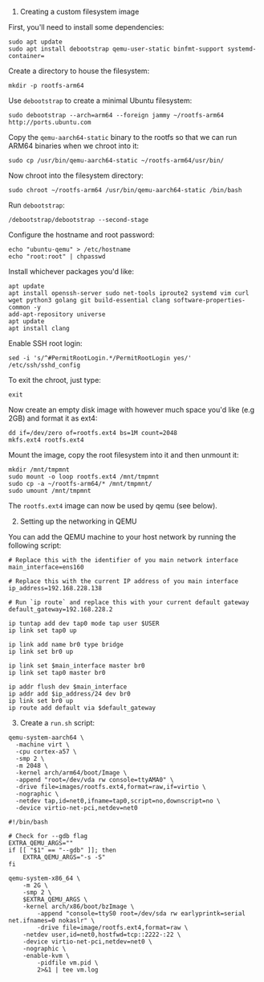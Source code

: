1. Creating a custom filesystem image

First, you'll need to install some dependencies:

```
sudo apt update
sudo apt install debootstrap qemu-user-static binfmt-support systemd-container=
```

Create a directory to house the filesystem:

```
mkdir -p rootfs-arm64
```

Use `debootstrap` to create a minimal Ubuntu filesystem:

```
sudo debootstrap --arch=arm64 --foreign jammy ~/rootfs-arm64 http://ports.ubuntu.com
```

Copy the `qemu-aarch64-static` binary to the rootfs so that we can run ARM64
binaries when we chroot into it:

```
sudo cp /usr/bin/qemu-aarch64-static ~/rootfs-arm64/usr/bin/
```

Now chroot into the filesystem directory:

```
sudo chroot ~/rootfs-arm64 /usr/bin/qemu-aarch64-static /bin/bash
```

Run `debootstrap`:

```
/debootstrap/debootstrap --second-stage
```

Configure the hostname and root password:

```
echo "ubuntu-qemu" > /etc/hostname
echo "root:root" | chpasswd
```

Install whichever packages you'd like:

```
apt update
apt install openssh-server sudo net-tools iproute2 systemd vim curl wget python3 golang git build-essential clang software-properties-common -y
add-apt-repository universe
apt update
apt install clang
```

Enable SSH root login:

```
sed -i 's/^#PermitRootLogin.*/PermitRootLogin yes/' /etc/ssh/sshd_config
```

To exit the chroot, just type:

```
exit
```

Now create an empty disk image with however much space you'd like (e.g 2GB) and
format it as ext4:

```
dd if=/dev/zero of=rootfs.ext4 bs=1M count=2048
mkfs.ext4 rootfs.ext4
```

Mount the image, copy the root filesystem into it and then unmount it:

```
mkdir /mnt/tmpmnt
sudo mount -o loop rootfs.ext4 /mnt/tmpmnt
sudo cp -a ~/rootfs-arm64/* /mnt/tmpmnt/
sudo umount /mnt/tmpmnt
```

The `rootfs.ext4` image can now be used by qemu (see below).


2. Setting up the networking in QEMU

You can add the QEMU machine to your host network by running the following
script:

```
# Replace this with the identifier of you main network interface
main_interface=ens160

# Replace this with the current IP address of you main interface
ip_address=192.168.228.138

# Run `ip route` and replace this with your current default gateway
default_gateway=192.168.228.2

ip tuntap add dev tap0 mode tap user $USER
ip link set tap0 up

ip link add name br0 type bridge
ip link set br0 up

ip link set $main_interface master br0
ip link set tap0 master br0

ip addr flush dev $main_interface
ip addr add $ip_address/24 dev br0
ip link set br0 up
ip route add default via $default_gateway
```

3. Create a `run.sh` script:

```
qemu-system-aarch64 \
  -machine virt \
  -cpu cortex-a57 \
  -smp 2 \
  -m 2048 \
  -kernel arch/arm64/boot/Image \
  -append "root=/dev/vda rw console=ttyAMA0" \
  -drive file=images/rootfs.ext4,format=raw,if=virtio \
  -nographic \
  -netdev tap,id=net0,ifname=tap0,script=no,downscript=no \
  -device virtio-net-pci,netdev=net0
```

```
#!/bin/bash

# Check for --gdb flag
EXTRA_QEMU_ARGS=""
if [[ "$1" == "--gdb" ]]; then
    EXTRA_QEMU_ARGS="-s -S"
fi

qemu-system-x86_64 \
	-m 2G \
	-smp 2 \
	$EXTRA_QEMU_ARGS \
	-kernel arch/x86/boot/bzImage \
        -append "console=ttyS0 root=/dev/sda rw earlyprintk=serial net.ifnames=0 nokaslr" \
        -drive file=image/rootfs.ext4,format=raw \
  	-netdev user,id=net0,hostfwd=tcp::2222-:22 \
  	-device virtio-net-pci,netdev=net0 \
	-nographic \
	-enable-kvm \
        -pidfile vm.pid \
        2>&1 | tee vm.log
```